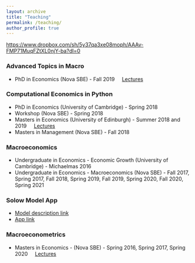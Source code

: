 ```yaml
---
layout: archive
title: "Teaching"
permalink: /teaching/
author_profile: true
---
```


https://www.dropbox.com/sh/5y37qa3xe08moph/AAAv-FMP71MuqFZtXL0njY-ba?dl=0


### Advanced Topics in Macro
- PhD in Economics  (Nova SBE) - Fall 2019 &nbsp; &nbsp; [Lectures](https://github.com/jbduarte/Advanced_Macro)

### Computational Economics in Python
- PhD in Economics  (University of Cambridge) - Spring 2018​
- Workshop (Nova SBE) - Spring 2018
- Masters in Economics (University of Edinburgh) - Summer 2018 and 2019 &nbsp; &nbsp; [Lectures](https://github.com/jbduarte/SPGE_Numerical_Course)
- Masters in Management (Nova SBE) - Fall 2018

### Macroeconomics
- Undergraduate in Economics - Economic Growth (University of Cambridge)​ - Michaelmas 2016
- Undergraduate in Economics - Macroeconomics (Nova SBE) - Fall 2017, Spring 2017, Fall 2018, Spring 2019, Fall 2019,
  Spring 2020, Fall 2020, Spring 2021 

### Solow Model App
- [Model description link](https://jbduarte.com/blog/economic%20growth/python/dash/2021/02/16/Solow.html)
- [App link](https://solow-model-app.herokuapp.com/)

### Macroeconometrics
- Masters in Economics - (Nova SBE)​ - Spring 2016, Spring 2017​, Spring 2020 &nbsp; &nbsp; [Lectures](/files/Slides.zip)